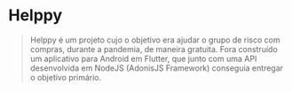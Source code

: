 # Helppy
> Helppy é um projeto cujo o objetivo era ajudar o grupo de risco com compras, durante a pandemia, de maneira gratuita.
 > Fora construído um aplicativo para Android em Flutter, que junto com uma API desenvolvida em NodeJS (AdonisJS Framework) conseguia entregar o objetivo primário.

